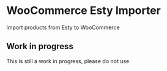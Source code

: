 # WooCommerce Esty Importer
Import products from Esty to WooCommerce

## Work in progress
This is still a work in progress, please do not use
